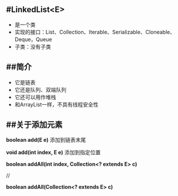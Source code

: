 #LinkedList<E\>
---
* 是一个类
* 实现的接口：List、Collection、Iterable、Serializable、Cloneable、Deque，Queue
* 子类：没有子类

##简介
---
* 它是链表
* 它还是队列、双端队列
* 它还可以用作堆栈
* 和ArrayList一样，不具有线程安全性

##关于添加元素
---
**boolean add(E e)**
添加到链表末尾

**void add(int index, E e)**
添加到指定位置

**boolean addAll(int index, Collection<? extends E> c)**

//

**boolean addAll(Collection<? extends E> c)**

